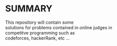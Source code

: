 <html>
  <head>
              <title>COMPETITIVE PROGRAMMING </title>
  </head>
  
  <body>
        <h1>  SUMMARY </h1>
         <p>  This repository will contain some <br>
              solutions for problems contained in online judges in <br>
              competitve programming such as  <br>
              codeforces, hackerRank, etc ...
    </p>
   </body>

</html>
